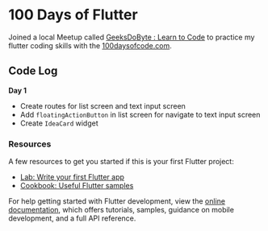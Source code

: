 # 100 Days of Flutter

Joined a local Meetup called [GeeksDoByte : Learn to Code](https://www.meetup.com/geeksdobyte/) to practice my flutter coding skills with the [100daysofcode.com](https://www.100daysofcode.com).

## Code Log

**Day 1**

- Create routes for list screen and text input screen
- Add `floatingActionButton` in list screen for navigate to text input screen
- Create `IdeaCard` widget

### Resources

A few resources to get you started if this is your first Flutter project:

- [Lab: Write your first Flutter app](https://docs.flutter.dev/get-started/codelab)
- [Cookbook: Useful Flutter samples](https://docs.flutter.dev/cookbook)

For help getting started with Flutter development, view the
[online documentation](https://docs.flutter.dev/), which offers tutorials,
samples, guidance on mobile development, and a full API reference.
